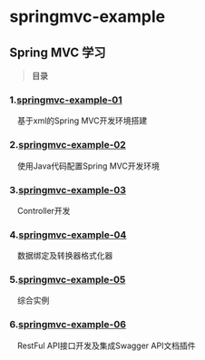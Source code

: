 # springmvc-example
## Spring MVC 学习
> **目录**
### 1.[springmvc-example-01](https://github.com/ren-liang/springmvc-example/tree/master/springmvc-example-01)
&emsp;基于xml的Spring MVC开发环境搭建<br>
### 2.[springmvc-example-02](https://github.com/ren-liang/springmvc-example/tree/master/springmvc-example-02)
&emsp;使用Java代码配置Spring MVC开发环境
### 3.[springmvc-example-03](https://github.com/ren-liang/springmvc-example/tree/master/springmvc-example-03)
&emsp;Controller开发
### 4.[springmvc-example-04](https://github.com/ren-liang/springmvc-example/tree/master/springmvc-example-04)
&emsp;数据绑定及转换器格式化器 
### 5.[springmvc-example-05](https://github.com/ren-liang/springmvc-example/tree/master/springmvc-example-05)
&emsp;综合实例
### 6.[springmvc-example-06](https://github.com/ren-liang/springmvc-example/tree/master/springmvc-example-06)
&emsp;RestFul API接口开发及集成Swagger API文档插件
